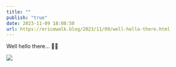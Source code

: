 ```yaml
---
title: ""
publish: "true"
date: 2023-11-09 18:08:58
url: https://ericmwalk.blog/2023/11/09/well-hello-there.html
---
```

Well hello there… 👋🦌

![](https://ericmwalk.blog/uploads/2023/c3789fe5-1d54-4e28-b8f0-f25127345fa1.jpg)